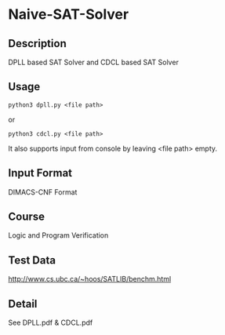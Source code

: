 # Naive-SAT-Solver
## Description
DPLL based SAT Solver
and
CDCL based SAT Solver
## Usage
    python3 dpll.py <file path>
or

    python3 cdcl.py <file path>

It also supports input from console by leaving
<file path\> empty.
## Input Format
DIMACS-CNF Format
## Course
Logic and Program Verification
## Test Data
http://www.cs.ubc.ca/~hoos/SATLIB/benchm.html
## Detail
See DPLL.pdf & CDCL.pdf
